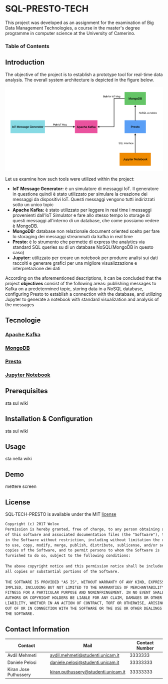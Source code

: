 # SQL-PRESTO-TECH

This project was developed as an assignment for the examination of Big Data Management Technologies, a course in the master's degree programme in computer science at the University of Camerino.

### Table of Contents

## Introduction

The objective of the project is to establish a prototype tool for real-time data analysis. The overall system architecture is depicted in the figure below.

![alt text](https://github.com/TBDMProject/SQL-PRESTO-TECH_1/blob/daniele-pelosi-images/Architecture.png?raw=true)

Let us examine how such tools were utilized within the project:

- **IoT Message Generator:** è un simulatore di messaggi IoT. Il generatore in questione quindi è stato utilizzato per simulare la creazione dei messaggi da dispositivi IoT. Questi messaggi vengono tutti indirizzati sotto un unico topic
- **Apache Kafka:** è stato utilizzato per leggere in real time i messaggi provenienti dall’IoT Simulator e fare allo stesso tempo lo storage di questi messaggi all’interno di un database, che come possiamo vedere è MongoDB.
- **MongoDB:** database non relazionale document oriented scelto per fare lo storaging dei messaggi streammati da kafka in real time
- **Presto:** è lo strumento che permette di express the analytics via standard SQL queries su di un database NoSQL(MongoDB in questo caso)
- **Jupyter:** utilizzato per creare un notebook per produrre analisi sui dati raccolti e generare grafici per una migliore visualizzazione e interpretazione dei dati

According on the aforementioned descriptions, it can be concluded that the project **objectives** consist of the following areas: publishing messages to Kafka on a predetermined topic, storing data in a NoSQL database, configuring Presto to establish a connection with the database, and utilizing Jupyter to generate a notebook with standard visualization and analysis of the messages

## Tecnologie

### [Apache Kafka](https://kafka.apache.org/)

### [MongoDB](https://www.mongodb.com/)

### [Presto](https://prestodb.io/)

### [Jupyter Notebook](https://jupyter.org/)

## Prerequisites

sta sul wiki

## Installation & Configuration

sta sul wiki

## Usage

sta nella wiki

## Demo

mettere screen

## License

SQL-TECH-PRESTO is available under the MIT [license](https://raw.githubusercontent.com/TBDMProject/SQL-PRESTO-TECH_1/main/LICENSE.md)

```markdown
Copyright (c) 2017 Wolox
Permission is hereby granted, free of charge, to any person obtaining a copy
of this software and associated documentation files (the "Software"), to deal
in the Software without restriction, including without limitation the rights
to use, copy, modify, merge, publish, distribute, sublicense, and/or sell
copies of the Software, and to permit persons to whom the Software is
furnished to do so, subject to the following conditions:

The above copyright notice and this permission notice shall be included in
all copies or substantial portions of the Software.

THE SOFTWARE IS PROVIDED "AS IS", WITHOUT WARRANTY OF ANY KIND, EXPRESS OR
IMPLIED, INCLUDING BUT NOT LIMITED TO THE WARRANTIES OF MERCHANTABILITY,
FITNESS FOR A PARTICULAR PURPOSE AND NONINFRINGEMENT. IN NO EVENT SHALL THE
AUTHORS OR COPYRIGHT HOLDERS BE LIABLE FOR ANY CLAIM, DAMAGES OR OTHER
LIABILITY, WHETHER IN AN ACTION OF CONTRACT, TORT OR OTHERWISE, ARISING FROM,
OUT OF OR IN CONNECTION WITH THE SOFTWARE OR THE USE OR OTHER DEALINGS IN
THE SOFTWARE.
```

## Contact Information

| Contact | Mail | Contact Number |
| --- | --- | --- |
| Avdil Mehmeti | avdil.mehmeti@studenti.unicam.it | 3333333 |
| Daniele Pelosi | daniele.pelosi@studenti.unicam.it | 33333333 |
| Kiran Jose Puthussery | kiran.puthussery@studenti.unicam.it | 33333333 |
